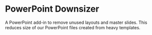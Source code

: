 # PowerPoint Downsizer

A PowerPoint add-in to remove unused layouts and master slides. This reduces size of our PowerPoint files created from heavy templates.
